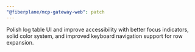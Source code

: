 ```yaml
---
"@fiberplane/mcp-gateway-web": patch
---
```


Polish log table UI and improve accessibility with better focus indicators, solid color system, and improved keyboard navigation support for row expansion.
